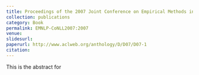 ```yaml
---
title: Proceedings of the 2007 Joint Conference on Empirical Methods in Natural Language Processing and Computational Natural Language Learning (EMNLP-CoNLL) 
collection: publications
category: Book 
permalink: EMNLP-CoNLL2007:2007 
venue:
slidesurl:
paperurl: http://www.aclweb.org/anthology/D/D07/D07-1 
citation:
---
```

This is the abstract for 
